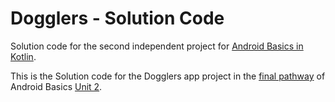 Dogglers - Solution Code
==================================

Solution code for the second independent project for [Android Basics in Kotlin](https://developer.android.com/courses/android-basics-kotlin/course).

This is the Solution code for the Dogglers app project in the [final pathway](https://developer.android.com/courses/pathways/android-basics-kotlin-unit-2-pathway-3) of Android Basics [Unit 2](https://developer.android.com/courses/android-basics-kotlin/unit-2). 

